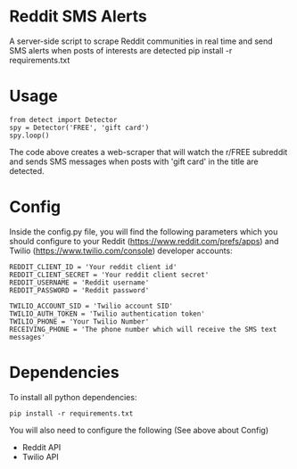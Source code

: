 # Reddit SMS Alerts

A server-side script to scrape Reddit communities in real time and send SMS alerts when posts of interests are detected
    pip install -r requirements.txt

# Usage

    from detect import Detector
    spy = Detector('FREE', 'gift card')
    spy.loop()
The code above creates a web-scraper that will watch the r/FREE subreddit and sends SMS messages when posts with 'gift card' in the title are detected.
# Config
Inside the config.py file, you will find the following parameters which you should configure to your Reddit (https://www.reddit.com/prefs/apps) and Twilio (https://www.twilio.com/console) developer accounts:
    
    REDDIT_CLIENT_ID = 'Your reddit client id'
    REDDIT_CLIENT_SECRET = 'Your reddit client secret'
    REDDIT_USERNAME = 'Reddit username'
    REDDIT_PASSWORD = 'Reddit password'
    
    TWILIO_ACCOUNT_SID = 'Twilio account SID'
    TWILIO_AUTH_TOKEN = 'Twilio authentication token'
    TWILIO_PHONE = 'Your Twilio Number'
    RECEIVING_PHONE = 'The phone number which will receive the SMS text messages'
    
# Dependencies
To install all python dependencies:

    pip install -r requirements.txt
    
You will also need to configure the following (See above about Config)
* Reddit API
* Twilio API
